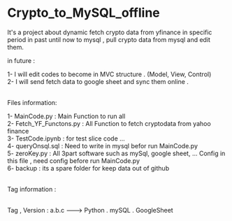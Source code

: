 # Crypto_to_MySQL_offline

It's a project about dynamic fetch crypto data from yfinance in specific period in past until now to mysql , pull crypto data from mysql and edit them.</br>

in future :</br>

1- I will edit codes to become in MVC structure . (Model, View, Control)</br>
2- I will send fetch data to google sheet and sync them online .</br></br>



Files information:</br>

1- MainCode.py             :  Main Function to run all</br>
2- Fetch_YF_Functons.py    :  All Function to fetch cryptodata from yahoo finance</br>
3- TestCode.ipynb          :  for test slice code ...</br>
4- queryOnsql.sql          :  Need to write in mysql befor run MainCode.py</br>
5- zeroKey.py              :  All 3part software such as mySql, google sheet, ... Config in this file , need config before run MainCode.py</br>
6- backup                  :  its a spare folder for keep data out of github</br></br>



Tag information :</br></br>
  
Tag , Version : a.b.c   ---> Python . mySQL . GoogleSheet</br>
